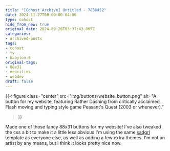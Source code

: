 ```yaml
---
title: "[Cohost Archive] Untitled - 7838452"
date: 2024-11-27T00:00:00-04:00
type: cohost
hide_from_new: true
original_date: 2024-09-26T03:37:43.865Z
categories:
- archived-posts
tags:
- cohost
- tv
- babylon-5
original-tags:
- 88x31
- neocities
- webdev
draft: false
---
```


{{< figure
    class="center"
    src="img/buttons/website_button.png"
    alt="A button for my website, featuring Rather Dashing from critically acclaimed Flash moving and typing style game Peasant's Quest (2003 or whenever)."
>}}

Made one of those fancy 88x31 buttons for my website! I've also tweaked the css a bit to make it a little less obvious I'm using the same [sadgrl](https://goblin-heart.net/sadgrl/projects/layout-builder/) template as everyone else, as well as adding a few extra themes. I'm not an artist by any means, but I think it looks pretty nice now.